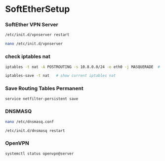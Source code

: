# SoftEtherSetup

### SoftEther VPN Server
```sh
/etc/init.d/vpnserver restart
```
```sh
nano /etc/init.d/vpnserver
```

### check iptables nat 

```sh
iptables -t nat -A POSTROUTING -s 10.8.0.0/24 -o eth0 -j MASQUERADE  # route all clients with ip 10.8.0.x into eth0 network
```

```sh
iptables-save -t nat   # show current iptables nat
```

### Save Routing Tables Permanent
```sh
service netfilter-persistent save
```

### DNSMASQ

```sh
nano /etc/dnsmasq.conf
```
```sh
/etc/init.d/dnsmasq restart
```

### OpenVPN

```sh
systemctl status openvpn@server

```
